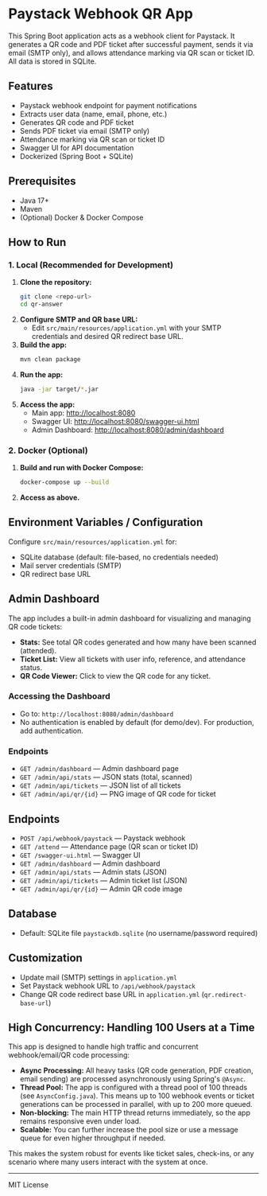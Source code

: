 # Paystack Webhook QR App

This Spring Boot application acts as a webhook client for Paystack. It generates a QR code and PDF ticket after successful payment, sends it via email (SMTP only), and allows attendance marking via QR scan or ticket ID. All data is stored in SQLite.

## Features
- Paystack webhook endpoint for payment notifications
- Extracts user data (name, email, phone, etc.)
- Generates QR code and PDF ticket
- Sends PDF ticket via email (SMTP only)
- Attendance marking via QR scan or ticket ID
- Swagger UI for API documentation
- Dockerized (Spring Boot + SQLite)

## Prerequisites
- Java 17+
- Maven
- (Optional) Docker & Docker Compose

## How to Run

### 1. Local (Recommended for Development)

1. **Clone the repository:**
   ```bash
   git clone <repo-url>
   cd qr-answer
   ```
2. **Configure SMTP and QR base URL:**
   - Edit `src/main/resources/application.yml` with your SMTP credentials and desired QR redirect base URL.
3. **Build the app:**
   ```bash
   mvn clean package
   ```
4. **Run the app:**
   ```bash
   java -jar target/*.jar
   ```
5. **Access the app:**
   - Main app: [http://localhost:8080](http://localhost:8080)
   - Swagger UI: [http://localhost:8080/swagger-ui.html](http://localhost:8080/swagger-ui.html)
   - Admin Dashboard: [http://localhost:8080/admin/dashboard](http://localhost:8080/admin/dashboard)

### 2. Docker (Optional)

1. **Build and run with Docker Compose:**
   ```bash
   docker-compose up --build
   ```
2. **Access as above.**

## Environment Variables / Configuration
Configure `src/main/resources/application.yml` for:
- SQLite database (default: file-based, no credentials needed)
- Mail server credentials (SMTP)
- QR redirect base URL

## Admin Dashboard

The app includes a built-in admin dashboard for visualizing and managing QR code tickets:

- **Stats:** See total QR codes generated and how many have been scanned (attended).
- **Ticket List:** View all tickets with user info, reference, and attendance status.
- **QR Code Viewer:** Click to view the QR code for any ticket.

### Accessing the Dashboard
- Go to: `http://localhost:8080/admin/dashboard`
- No authentication is enabled by default (for demo/dev). For production, add authentication.

### Endpoints
- `GET /admin/dashboard` — Admin dashboard page
- `GET /admin/api/stats` — JSON stats (total, scanned)
- `GET /admin/api/tickets` — JSON list of all tickets
- `GET /admin/api/qr/{id}` — PNG image of QR code for ticket

## Endpoints
- `POST /api/webhook/paystack` — Paystack webhook
- `GET /attend` — Attendance page (QR scan or ticket ID)
- `GET /swagger-ui.html` — Swagger UI
- `GET /admin/dashboard` — Admin dashboard
- `GET /admin/api/stats` — Admin stats (JSON)
- `GET /admin/api/tickets` — Admin ticket list (JSON)
- `GET /admin/api/qr/{id}` — Admin QR code image

## Database
- Default: SQLite file `paystackdb.sqlite` (no username/password required)

## Customization
- Update mail (SMTP) settings in `application.yml`
- Set Paystack webhook URL to `/api/webhook/paystack`
- Change QR code redirect base URL in `application.yml` (`qr.redirect-base-url`)

## High Concurrency: Handling 100 Users at a Time

This app is designed to handle high traffic and concurrent webhook/email/QR code processing:

- **Async Processing:** All heavy tasks (QR code generation, PDF creation, email sending) are processed asynchronously using Spring's `@Async`.
- **Thread Pool:** The app is configured with a thread pool of 100 threads (see `AsyncConfig.java`). This means up to 100 webhook events or ticket generations can be processed in parallel, with up to 200 more queued.
- **Non-blocking:** The main HTTP thread returns immediately, so the app remains responsive even under load.
- **Scalable:** You can further increase the pool size or use a message queue for even higher throughput if needed.

This makes the system robust for events like ticket sales, check-ins, or any scenario where many users interact with the system at once.

---
MIT License 